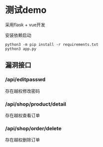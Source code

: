 # 测试demo
采用flask + vue开发


安装依赖启动
```
python3 -m pip install -r requirements.txt
python3 app.py
```




## 漏洞接口
### /api/editpasswd
存在越权修改密码
### /api/shop/product/detail
存在越权查看订单
### /api/shop/order/delete
存在越权删除订单